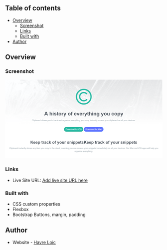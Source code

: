 ## Table of contents

- [Overview](#overview)
  - [Screenshot](#screenshot)
  - [Links](#links)
  - [Built with](#built-with)
- [Author](#author)

## Overview

### Screenshot

![screenshot](./images/clip-bard-landing.png)

### Links

- Live Site URL: [Add live site URL here](https://havreloic.github.io/Clipboard-Landing-Page-Master/)

### Built with

- CSS custom properties
- Flexbox
- Bootstrap Buttons, margin, padding

## Author

- Website - [Havre Loic](https://havreloic.netlify.app/)
